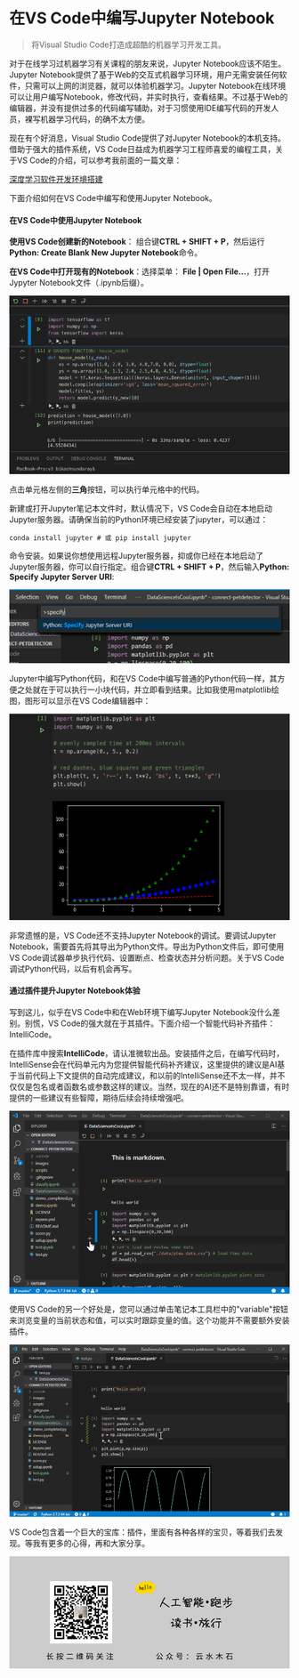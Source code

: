 # 在VS Code中编写Jupyter Notebook

> 将Visual Studio Code打造成超酷的机器学习开发工具。

对于在线学习过机器学习有关课程的朋友来说，Jupyter Notebook应该不陌生。Jupyter Notebook提供了基于Web的交互式机器学习环境，用户无需安装任何软件，只需可以上网的浏览器，就可以体验机器学习。Jupyter Notebook在线环境可以让用户编写Notebook，修改代码，并实时执行，查看结果。不过基于Web的编辑器，并没有提供过多的代码编写辅助，对于习惯使用IDE编写代码的开发人员，裸写机器学习代码，的确不太方便。

现在有个好消息，Visual Studio Code提供了对Jupyter Notebook的本机支持。借助于强大的插件系统，VS Code日益成为机器学习工程师喜爱的编程工具，关于VS Code的介绍，可以参考我前面的一篇文章：

[深度学习软件开发环境搭建](https://mp.weixin.qq.com/s/BHjskcSIu407t_xn-lbjTQ)

下面介绍如何在VS Code中编写和使用Jupyter Notebook。

#### 在VS Code中使用Jupyter Notebook

**使用VS Code创建新的Notebook**： 组合键**CTRL + SHIFT + P**，然后运行**Python: Create Blank New Jupyter Notebook**命令。

**在VS Code中打开现有的Notebook**：选择菜单： **File | Open File...**，打开Jypyter Notebook文件（.ipynb后缀）。

![image](https://raw.githubusercontent.com/mogoweb/mywritings/master/book_wechat/201911/images/vs_notebook_02.png)

点击单元格左侧的**三角**按钮，可以执行单元格中的代码。

新建或打开Jupyter笔记本文件时，默认情况下，VS Code会自动在本地启动Jupyter服务器。请确保当前的Python环境已经安装了jupyter，可以通过：

```
conda install jupyter # 或 pip install jupyter
```

命令安装。如果说你想使用远程Jupyter服务器，抑或你已经在本地启动了Jupyter服务器，你可以自行指定。组合键**CTRL + SHIFT + P**，然后输入**Python: Specify Jupyter Server URI**:

![image](https://raw.githubusercontent.com/mogoweb/mywritings/master/book_wechat/201911/images/vs_notebook_03.png)

Jupyter中编写Python代码，和在VS Code中编写普通的Python代码一样，其方便之处就在于可以执行一小块代码，并立即看到结果。比如我使用matplotlib绘图，图形可以显示在VS Code编辑器中：

![image](https://raw.githubusercontent.com/mogoweb/mywritings/master/book_wechat/201911/images/vs_notebook_04.png)

非常遗憾的是，VS Code还不支持Jupyter Notebook的调试。要调试Jupyter Notebook，需要首先将其导出为Python文件。导出为Python文件后，即可使用VS Code调试器单步执行代码、设置断点、检查状态并分析问题。关于VS Code调试Python代码，以后有机会再写。

#### 通过插件提升Jupyter Notebook体验

写到这儿，似乎在VS Code中和在Web环境下编写Jupyter Notebook没什么差别。别慌，VS Code的强大就在于其插件。下面介绍一个智能代码补齐插件：IntelliCode。

在插件库中搜索**IntelliCode**，请认准微软出品。安装插件之后，在编写代码时，IntelliSense会在代码单元内为您提供智能代码补齐建议，这里提供的建议是AI基于当前代码上下文提供的自动完成建议，和以前的IntelliSense还不太一样，并不仅仅是包名或者函数名或参数这样的建议。当然，现在的AI还不是特别靠谱，有时提供的一些建议有些智障，期待后续会持续增强吧。

![image](https://raw.githubusercontent.com/mogoweb/mywritings/master/book_wechat/201911/images/vs_notebook_05.gif)

使用VS Code的另一个好处是，您可以通过单击笔记本工具栏中的"variable"按钮来浏览变量的当前状态和值，可以实时跟踪变量的值。这个功能并不需要额外安装插件。

![image](https://raw.githubusercontent.com/mogoweb/mywritings/master/book_wechat/201911/images/vs_notebook_06.gif)

VS Code包含着一个巨大的宝库：插件，里面有各种各样的宝贝，等着我们去发现。等我有更多的心得，再和大家分享。

![images](https://raw.githubusercontent.com/mogoweb/mywritings/master/book_wechat/common_images/%E5%BE%AE%E4%BF%A1%E5%85%AC%E4%BC%97%E5%8F%B7_%E5%85%B3%E6%B3%A8%E4%BA%8C%E7%BB%B4%E7%A0%81.png)